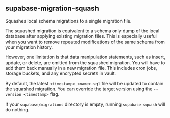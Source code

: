 ## supabase-migration-squash

Squashes local schema migrations to a single migration file.

The squashed migration is equivalent to a schema only dump of the local database after applying existing migration files. This is especially useful when you want to remove repeated modifications of the same schema from your migration history.

However, one limitation is that data manipulation statements, such as insert, update, or delete, are omitted from the squashed migration. You will have to add them back manually in a new migration file. This includes cron jobs, storage buckets, and any encrypted secrets in vault.

By default, the latest `<timestamp>_<name>.sql` file will be updated to contain the squashed migration. You can override the target version using the `--version <timestamp>` flag.

If your `supabase/migrations` directory is empty, running `supabase squash` will do nothing.
